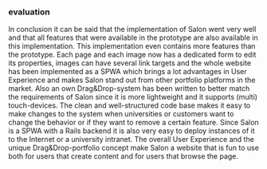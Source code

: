 ### evaluation
In conclusion it can be said that the implementation of Salon went very well and that all features that were available in the prototype are also available in this implementation. This implementation even contains more features than the prototype.
Each page and each image now has a dedicated form to edit its properties, images can have several link targets and the whole website has been implemented as a SPWA which brings a lot advantages in User Experience and makes Salon stand out from other portfolio platforms in the market.
Also an own Drag&Drop-system has been written to better match the requirements of Salon since it is more lightweight and it supports (multi) touch-devices.
The clean and well-structured code base makes it easy to make changes to the system when universities or customers want to change the behavior or if they want to remove a certain feature. Since Salon is a SPWA with a Rails backend it is also very easy to deploy instances of it to the Internet or a university intranet. 
The overall User Experience and the unique Drag&Drop-portfolio concept make Salon a website that is fun to use both for users that create content and for users that browse the page. 